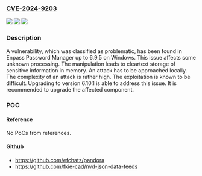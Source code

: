 ### [CVE-2024-9203](https://cve.mitre.org/cgi-bin/cvename.cgi?name=CVE-2024-9203)
![](https://img.shields.io/static/v1?label=Product&message=Password%20Manager&color=blue)
![](https://img.shields.io/static/v1?label=Version&message=%3D%206.9.0%20&color=brighgreen)
![](https://img.shields.io/static/v1?label=Vulnerability&message=Cleartext%20Storage%20of%20Sensitive%20Information%20in%20Memory&color=brighgreen)

### Description

A vulnerability, which was classified as problematic, has been found in Enpass Password Manager up to 6.9.5 on Windows. This issue affects some unknown processing. The manipulation leads to cleartext storage of sensitive information in memory. An attack has to be approached locally. The complexity of an attack is rather high. The exploitation is known to be difficult. Upgrading to version 6.10.1 is able to address this issue. It is recommended to upgrade the affected component.

### POC

#### Reference
No PoCs from references.

#### Github
- https://github.com/efchatz/pandora
- https://github.com/fkie-cad/nvd-json-data-feeds

